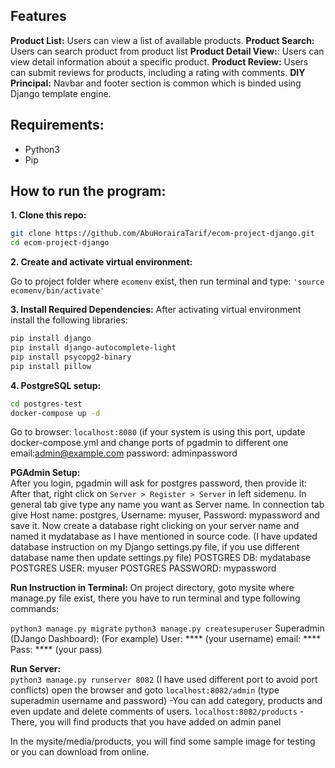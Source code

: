 ## Features

  **Product List:** Users can view a list of available products.
  **Product Search:** Users can search product from product list
  **Product Detail View:**: Users can view detail information about a specific product.
  **Product Review:** Users can submit reviews for products, including a rating with comments.
  **DIY Principal:** Navbar and footer section is common which is binded using Django template engine.


## Requirements:
- Python3 
- Pip 

## How to run the program:

**1. Clone this repo:** 

```bash
git clone https://github.com/AbuHorairaTarif/ecom-project-django.git
cd ecom-project-django
```

**2. Create and activate virtual environment:**

Go to project folder where `ecomenv` exist, then run terminal and type: `'source ecomenv/bin/activate'`

**3. Install Required Dependencies:**
After activating virtual environment install the following libraries:
```bash
pip install django
pip install django-autocomplete-light
pip install psycopg2-binary
pip install pillow
```

**4. PostgreSQL setup:**
```bash
cd postgres-test
docker-compose up -d
```

Go to browser: `localhost:8080` (if your system is using this port, update docker-compose.yml and change ports of pgadmin to different one
               email:admin@example.com
               password: adminpassword
               
**PGAdmin Setup:**               
After you login, pgadmin will ask for postgres password, then provide it:
After that, right click on `Server > Register > Server` in left sidemenu. In general tab give type any name you want as Server name. 
In connection tab give Host name: postgres, Username: myuser, Password: mypassword and save it.
Now create a database right clicking on your server name and named it mydatabase as I have mentioned in source code.
               (I have updated database instruction on my Django settings.py file, if you use different database name then update settings.py file)
               POSTGRES DB: mydatabase
               POSTGRES USER: myuser
               POSTGRES PASSWORD: mypassword
	
**Run Instruction in Terminal:**
On project directory, goto mysite where manage.py file exist, there you have to run terminal and type following commands:

`python3 manage.py migrate`
`python3 manage.py createsuperuser`
Superadmin (DJango Dashboard): (For example)
                User: **** (your username)
                email: ****
                Pass: **** (your pass)

**Run Server:**                
`python3 manage.py runserver 8082` (I have used different port to avoid port conflicts)
open the browser and goto
        `localhost:8082/admin` (type superadmin username and password)
                -You can add category, products and even update and delete comments of users.
        `localhost:8082/products`
                -There, you will find products that you have added on admin panel

 
In the mysite/media/products, you will find some sample image for testing or you can download from online.

